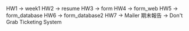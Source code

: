 HW1 -> week1
HW2 -> resume
HW3 -> form
HW4 -> form_web
HW5 -> form_database
HW6 -> form_database2
HW7 -> Mailer
期末報告 -> Don't Grab Ticketing System
  

